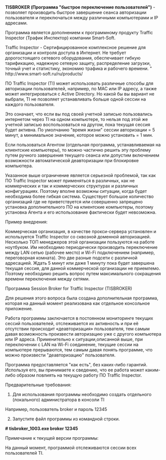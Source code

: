 <b>TISBROKER (Программа "быстрое переключение пользователей")</b> - позволяет производить быстрое завершение сеанса авторизации пользователя и переключаться между различными компьютерами и IP адресами.

Программа является дополнением к программному продукту Traffic Inspector (Трафик Инспектор) компании Smart-Soft.

<p>Traffic Inspector - Сертифицированное комплексное решение для организации и контроля доступа в Интернет. Не требует дорогостоящего сетевого оборудования, обеспечивает гибкую тарификацию, надежную сетевую защиту, распределение загрузки, точный учет и статистику, экономию трафика и рабочего времени. " http://www.smart-soft.ru/ru/products/</p>

ПО Traffic Inspector (TI) может использовать различные способы для авторизации пользователей, например, по MAC или IP адресу, а также может интегрироваться с Active Directory. Но какой бы вы вариант не выбрали, TI не позволяет устанавливать больше одной сессии на каждого пользователя.

Это означает, что если вы под своей учетной записью пользовались интернетом через TI на одном компьютере, то нельзя под этой же учетной записью воспользоваться на другом, пока текущая сессия будет активна. По умолчанию "время жизни" сессии авторизации = 5 минут, а минимальное значение, которое можно установить = 1 мин.

Если пользоваться Агентом (отдельная программа, устанавливаемая на клиентские компьютеры), то можно частично решить эту проблему путем ручного завершения текущего сеанса или допустим включением возможности автоматической деавторизации при блокировке компьютера.

Указанное выше ограничение является серьезной проблемой, так как ПО Traffic Inspector может применяться в различных, как не коммерческих и так и коммерческих структурах и различных конфигурациях. Поэтому вполне возможны ситуации, когда будет необходима более гибкая система. Существует большое количество организаций где не приветствуется или совершенно запрещено установка дополнительного ПО на клиентские компьютеры, поэтому установка Агента и его использование фактически будет невозможна.

Пример внедрения:

Коммерческая организация, в качестве прокси-сервера установлен и используется Traffic Inspector cо сквозной доменной авторизацией. Несколько ТОП менеджеров этой организации пользуются на работе ноутбуком. Им необходимо периодически производить переключение между LAN сетью (рабочее место) и Wi-Fi подключением (например, переговорная комната). Это две разные подсети с различной адресацией. Ждать 5 минут или даже 1 минуту пока будет завершена текущая сессия, для данной коммерческой организации не приемлемо. Поэтому необходимо решить вопрос путем максимального сокращения времени переключения между сетями.

Программа Session Broker for Traffic Inspector (TISBROKER)

Для решения этого вопроса была создана дополнительная программа, которая на данный момент реализована как отдельное консольное приложение.

Работа программы заключается в постоянном мониторинге текущих сессий пользователей, отслеживается их активность и при её отсутствии происходит «деавторизация» пользователя, тем самым давая возможность произвести авторизацию уже с другого компьютера или IP адреса. Применительно к ситуации,описанной выше, при переключении с LAN на Wi-Fi соединение, текущие сессии на компьютере прерываются, тем самым давая понять программе, что можно произвести "деавторизацию" пользователя.

Программа предоставляется "как есть", без каких-либо гарантий. Используя его, вы принимаете к сведению, что ее работа может каким-либо образом повлиять на текущую работу ПО Traffic Inspector.

Предварительные требования:

1) Для использования программы необходимо создать отдельного (локального) администратора в консоли TI

Например, пользователь broker и пароль 12345

2) Запустите файл программы из командной строки.

<b># tisbroker_1003.exe broker 12345</b>

Примечание к текущей версии программы:

На данный момент, программой отслеживаются сессии всех пользователей TI.
